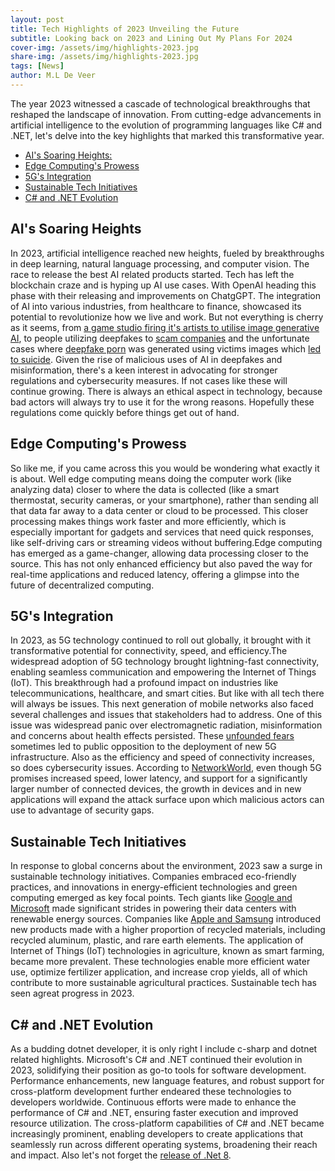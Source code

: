 ```yaml
---
layout: post
title: Tech Highlights of 2023 Unveiling the Future
subtitle: Looking back on 2023 and Lining Out My Plans For 2024
cover-img: /assets/img/highlights-2023.jpg
share-img: /assets/img/highlights-2023.jpg
tags: [News]
author: M.L De Veer
---
```


The year 2023 witnessed a cascade of technological breakthroughs that reshaped the landscape of innovation. From cutting-edge advancements in artificial intelligence to the evolution of programming languages like C# and .NET, let's delve into the key highlights that marked this transformative year.

- [AI's Soaring Heights:](#ai)
- [Edge Computing's Prowess](#edge)
- [5G's Integration](#5g)
- [Sustainable Tech Initiatives](#sustainable)
- [C# and .NET Evolution](#c-sharp)

## AI's Soaring Heights

In 2023, artificial intelligence reached new heights, fueled by breakthroughs in deep learning, natural language processing, and computer vision. The race to release the best AI related products started. Tech has left the blockchain craze and is hyping up AI use cases. With OpenAI heading this phase with their releasing and improvements on ChatgGPT. The integration of AI into various industries, from healthcare to finance, showcased its potential to revolutionize how we live and work. But not everything is cherry as it seems, from [a game studio firing it's artists to utilise image generative AI](https://www.itechpost.com/articles/117755/20230531/game-developer-accused-firing-artists-replacing-ai.htm), to people utilizing deepfakes to [scam companies](https://www.theguardian.com/world/2024/feb/05/hong-kong-company-deepfake-video-conference-call-scam) and the unfortunate cases where [deepfake porn](https://healthnews.com/mental-health/anxiety-depression/the-damage-caused-by-deepfake-porn/) was generated using victims images which [led to suicide](https://metro.co.uk/2024/01/24/teen-took-life-online-bullying-shared-fake-nudes-20162284/). Given the rise of malicious uses of AI in deepfakes and misinformation, there's a keen interest in advocating for stronger regulations and cybersecurity measures. If not cases like these will continue growing. There is always an ethical aspect in technology, because bad actors will always try to use it for the wrong reasons. Hopefully these regulations come quickly before things get out of hand.

## Edge Computing's Prowess

So like me, if you came across this you would be wondering what exactly it is about. Well edge computing means doing the computer work (like analyzing data) closer to where the data is collected (like a smart thermostat, security cameras, or your smartphone), rather than sending all that data far away to a data center or cloud to be processed. This closer processing makes things work faster and more efficiently, which is especially important for gadgets and services that need quick responses, like self-driving cars or streaming videos without buffering.Edge computing has emerged as a game-changer, allowing data processing closer to the source. This has not only enhanced efficiency but also paved the way for real-time applications and reduced latency, offering a glimpse into the future of decentralized computing. 

## 5G's Integration
 
In 2023, as 5G technology continued to roll out globally, it brought with it transformative potential for connectivity, speed, and efficiency.The widespread adoption of 5G technology brought lightning-fast connectivity, enabling seamless communication and empowering the Internet of Things (IoT). This breakthrough had a profound impact on industries like telecommunications, healthcare, and smart cities. But like with all tech there will always be issues. This next generation of mobile networks also faced several challenges and issues that stakeholders had to address. One of this issue was widespread panic over electromagnetic radiation, misinformation and concerns about health effects persisted. These [unfounded fears](https://www.who.int/news-room/questions-and-answers/item/radiation-5g-mobile-networks-and-health) sometimes led to public opposition to the deployment of new 5G infrastructure. Also as the efficiency and speed of connectivity increases, so does cybersecurity issues. According to [NetworkWorld](https://www.networkworld.com/article/972286/5g-network-slices-could-be-vulnerable-to-attack-researchers-say.html), even though 5G promises increased speed, lower latency, and support for a significantly larger number of connected devices, the growth in devices and in new applications will expand the attack surface upon which malicious actors can use to advantage of security gaps.

## Sustainable Tech Initiatives

In response to global concerns about the environment, 2023 saw a surge in sustainable technology initiatives. Companies embraced eco-friendly practices, and innovations in energy-efficient technologies and green computing emerged as key focal points. Tech giants like [Google and Microsoft](https://www.datacenterknowledge.com/energy/google-microsoft-partner-energy-firms-clean-grid) made significant strides in powering their data centers with renewable energy sources. Companies like [Apple and Samsung](https://www.cnet.com/tech/mobile/a-fully-recycled-phone-is-a-lot-harder-than-it-sounds-even-for-samsung-and-apple/) introduced new products made with a higher proportion of recycled materials, including recycled aluminum, plastic, and rare earth elements. The application of Internet of Things (IoT) technologies in agriculture, known as smart farming, became more prevalent. These technologies enable more efficient water use, optimize fertilizer application, and increase crop yields, all of which contribute to more sustainable agricultural practices. Sustainable tech has seen agreat progress in 2023.

## C# and .NET Evolution
As a budding dotnet developer, it is only right I include c-sharp and dotnet related highlights. Microsoft's C# and .NET continued their evolution in 2023, solidifying their position as go-to tools for software development. Performance enhancements, new language features, and robust support for cross-platform development further endeared these technologies to developers worldwide. Continuous efforts were made to enhance the performance of C# and .NET, ensuring faster execution and improved resource utilization. The cross-platform capabilities of C# and .NET became increasingly prominent, enabling developers to create applications that seamlessly run across different operating systems, broadening their reach and impact. Also let's not forget the [release of .Net 8](https://learn.microsoft.com/en-us/dotnet/core/whats-new/dotnet-8/overview).